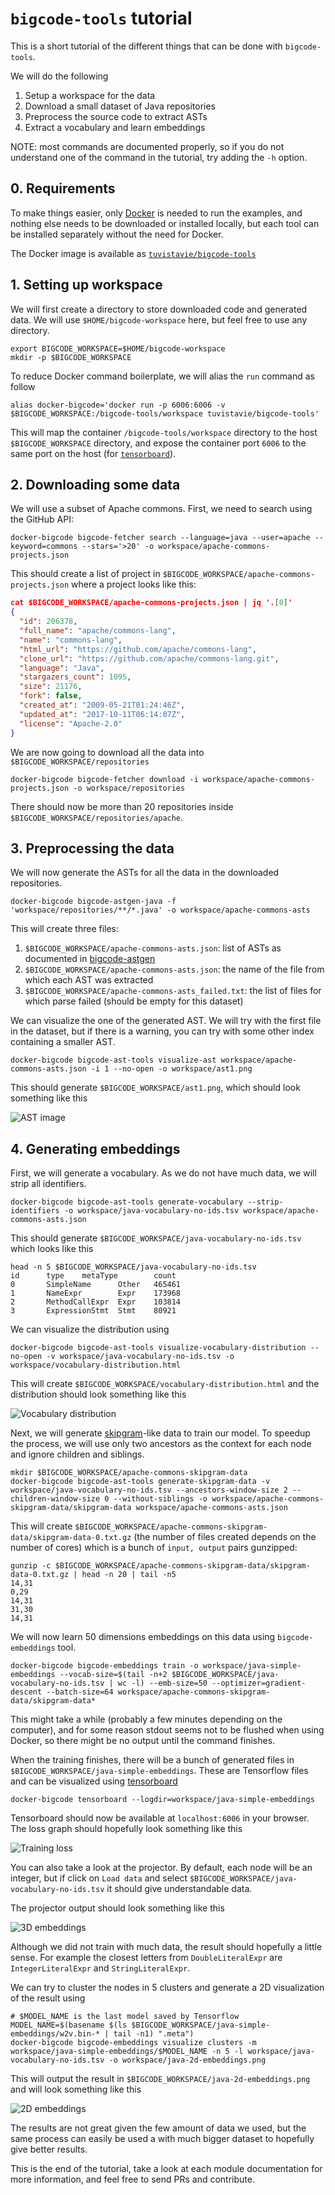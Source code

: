 # `bigcode-tools` tutorial

This is a short tutorial of the different things that can be done with `bigcode-tools`.

We will do the following

1. Setup a workspace for the data
2. Download a small dataset of Java repositories
3. Preprocess the source code to extract ASTs
4. Extract a vocabulary and learn embeddings

NOTE: most commands are documented properly, so if you do not understand one of the
command in the tutorial, try adding the `-h` option.

## 0. Requirements

To make things easier, only [Docker][1] is needed to run the examples,
and nothing else needs to be downloaded or installed locally,
but each tool can be installed separately without the need for Docker.

The Docker image is available as [`tuvistavie/bigcode-tools`][2]

## 1. Setting up workspace

We will first create a directory to store downloaded code and generated
data. We will use `$HOME/bigcode-workspace` here, but feel free to use any directory.

```
export BIGCODE_WORKSPACE=$HOME/bigcode-workspace
mkdir -p $BIGCODE_WORKSPACE
```

To reduce Docker command boilerplate, we will alias the `run` command as follow

```
alias docker-bigcode='docker run -p 6006:6006 -v $BIGCODE_WORKSPACE:/bigcode-tools/workspace tuvistavie/bigcode-tools'
```

This will map the container `/bigcode-tools/workspace` directory to the host `$BIGCODE_WORKSPACE`
directory, and expose the container port `6006` to the same port on the host (for [`tensorboard`][7]).

## 2. Downloading some data

We will use a subset of Apache commons. First, we need to search using
the GitHub API:

```
docker-bigcode bigcode-fetcher search --language=java --user=apache --keyword=commons --stars='>20' -o workspace/apache-commons-projects.json
```

This should create a list of project in `$BIGCODE_WORKSPACE/apache-commons-projects.json`
where a project looks like this:

```json
cat $BIGCODE_WORKSPACE/apache-commons-projects.json | jq '.[0]'
{
  "id": 206378,
  "full_name": "apache/commons-lang",
  "name": "commons-lang",
  "html_url": "https://github.com/apache/commons-lang",
  "clone_url": "https://github.com/apache/commons-lang.git",
  "language": "Java",
  "stargazers_count": 1095,
  "size": 21176,
  "fork": false,
  "created_at": "2009-05-21T01:24:46Z",
  "updated_at": "2017-10-11T06:14:07Z",
  "license": "Apache-2.0"
}
```

We are now going to download all the data into `$BIGCODE_WORKSPACE/repositories`

```
docker-bigcode bigcode-fetcher download -i workspace/apache-commons-projects.json -o workspace/repositories
```

There should now be more than 20 repositories inside `$BIGCODE_WORKSPACE/repositories/apache`.


## 3. Preprocessing the data

We will now generate the ASTs for all the data in the downloaded repositories.

```
docker-bigcode bigcode-astgen-java -f 'workspace/repositories/**/*.java' -o workspace/apache-commons-asts
```

This will create three files:

1. `$BIGCODE_WORKSPACE/apache-commons-asts.json`: list of ASTs as documented in [bigcode-astgen](../bigcode-astgen/README.md)
2. `$BIGCODE_WORKSPACE/apache-commons-asts.json`: the name of the file from which each AST was extracted
3. `$BIGCODE_WORKSPACE/apache-commons-asts_failed.txt`: the list of files for which parse failed (should be empty for this dataset)

We can visualize the one of the generated AST. We will try with the first file in the dataset,
but if there is a warning, you can try with some other index containing a smaller AST.

```
docker-bigcode bigcode-ast-tools visualize-ast workspace/apache-commons-asts.json -i 1 --no-open -o workspace/ast1.png
```

This should generate `$BIGCODE_WORKSPACE/ast1.png`, which should look something like this

![AST image][4]

## 4. Generating embeddings

First, we will generate a vocabulary. As we do not have much data, we will
strip all identifiers.

```
docker-bigcode bigcode-ast-tools generate-vocabulary --strip-identifiers -o workspace/java-vocabulary-no-ids.tsv workspace/apache-commons-asts.json
```

This should generate `$BIGCODE_WORKSPACE/java-vocabulary-no-ids.tsv` which looks like this

```
head -n 5 $BIGCODE_WORKSPACE/java-vocabulary-no-ids.tsv
id      type    metaType        count
0       SimpleName      Other   465461
1       NameExpr        Expr    173968
2       MethodCallExpr  Expr    103814
3       ExpressionStmt  Stmt    80921
```

We can visualize the distribution using

```
docker-bigcode bigcode-ast-tools visualize-vocabulary-distribution --no-open -v workspace/java-vocabulary-no-ids.tsv -o workspace/vocabulary-distribution.html
```

This will create `$BIGCODE_WORKSPACE/vocabulary-distribution.html` and the
distribution should look something like this

![Vocabulary distribution][5]

Next, we will generate [skipgram][6]-like data to train our model. To speedup
the process, we will use only two ancestors as the context for each node and ignore
children and siblings.

```
mkdir $BIGCODE_WORKSPACE/apache-commons-skipgram-data
docker-bigcode bigcode-ast-tools generate-skipgram-data -v workspace/java-vocabulary-no-ids.tsv --ancestors-window-size 2 --children-window-size 0 --without-siblings -o workspace/apache-commons-skipgram-data/skipgram-data workspace/apache-commons-asts.json
```

This will create `$BIGCODE_WORKSPACE/apache-commons-skipgram-data/skipgram-data-0.txt.gz`
(the number of files created depends on the number of cores) which
is a bunch of `input, output` pairs gunzipped:

```
gunzip -c $BIGCODE_WORKSPACE/apache-commons-skipgram-data/skipgram-data-0.txt.gz | head -n 20 | tail -n5
14,31
0,29
14,31
31,30
14,31
```

We will now learn 50 dimensions embeddings on this data using `bigcode-embeddings` tool.

```
docker-bigcode bigcode-embeddings train -o workspace/java-simple-embeddings --vocab-size=$(tail -n+2 $BIGCODE_WORKSPACE/java-vocabulary-no-ids.tsv | wc -l) --emb-size=50 --optimizer=gradient-descent --batch-size=64 workspace/apache-commons-skipgram-data/skipgram-data*
```

This might take a while (probably a few minutes depending on the computer),
and for some reason stdout seems not to be flushed when using Docker,
so there might be no output until the command finishes.

When the training finishes, there will be a bunch of generated files in `$BIGCODE_WORKSPACE/java-simple-embeddings`. These are Tensorflow files
and can be visualized using [tensorboard][7]

```
docker-bigcode tensorboard --logdir=workspace/java-simple-embeddings
```

Tensorboard should now be available at `localhost:6006` in your browser.
The loss graph should hopefully look something like this

![Training loss][8]

You can also take a look at the projector. By default, each node will be an
integer, but if click on `Load data` and select `$BIGCODE_WORKSPACE/java-vocabulary-no-ids.tsv`
it should give understandable data.

The projector output should look something like this

![3D embeddings][9]

Although we did not train with much data, the result should hopefully a little sense.
For example the closest letters from `DoubleLiteralExpr` are `IntegerLiteralExpr` and
`StringLiteralExpr`.

We can try to cluster the nodes in 5 clusters and generate a 2D visualization
of the result using

```
# $MODEL_NAME is the last model saved by Tensorflow
MODEL_NAME=$(basename $(ls $BIGCODE_WORKSPACE/java-simple-embeddings/w2v.bin-* | tail -n1) ".meta")
docker-bigcode bigcode-embeddings visualize clusters -m workspace/java-simple-embeddings/$MODEL_NAME -n 5 -l workspace/java-vocabulary-no-ids.tsv -o workspace/java-2d-embeddings.png
```

This will output the result in `$BIGCODE_WORKSPACE/java-2d-embeddings.png` and
will look something like this

![2D embeddings][10]

The results are not great given the few amount of data we used,
but the same process can easily be used a with much bigger dataset
to hopefully give better results.

This is the end of the tutorial, take a look at each module documentation
for more information, and feel free to send PRs and contribute.


[1]: https://docs.docker.com/engine/installation/
[2]: https://hub.docker.com/r/tuvistavie/bigcode-tools/
[3]: http://www.graphviz.org/
[4]: https://user-images.githubusercontent.com/1436271/31431330-56bc32f6-aeae-11e7-9c12-59efe34189a3.png
[5]: https://user-images.githubusercontent.com/1436271/31432039-6f640728-aeb0-11e7-9758-4454f492ca5d.png
[6]: https://www.tensorflow.org/tutorials/word2vec
[7]: https://github.com/tensorflow/tensorboard
[8]: https://user-images.githubusercontent.com/1436271/31433555-af44a02e-aeb4-11e7-86c7-79d224c3f908.png
[9]: https://user-images.githubusercontent.com/1436271/31434689-071240d8-aeb8-11e7-9c72-cc10b08a48e9.png
[10]: https://user-images.githubusercontent.com/1436271/31435872-03864c08-aebc-11e7-9ea3-be405ee8babd.png
